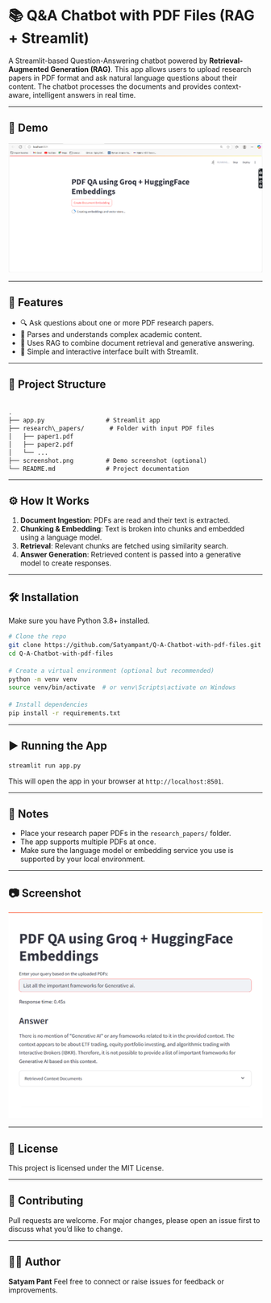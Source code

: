 
# 📚 Q&A Chatbot with PDF Files (RAG + Streamlit)

A Streamlit-based Question-Answering chatbot powered by **Retrieval-Augmented Generation (RAG)**. This app allows users to upload research papers in PDF format and ask natural language questions about their content. The chatbot processes the documents and provides context-aware, intelligent answers in real time.

---

## 🚀 Demo

![App Screenshot](./images/img1.png) <!-- Replace with actual screenshot filename -->

---

## 🧠 Features

- 🔍 Ask questions about one or more PDF research papers.
- 📄 Parses and understands complex academic content.
- 🧠 Uses RAG to combine document retrieval and generative answering.
- 🎯 Simple and interactive interface built with Streamlit.

---

## 📁 Project Structure

```

.
├── app.py                 # Streamlit app
├── research\_papers/       # Folder with input PDF files
│   ├── paper1.pdf
│   ├── paper2.pdf
│   └── ...
├── screenshot.png         # Demo screenshot (optional)
└── README.md              # Project documentation

````

---

## ⚙️ How It Works

1. **Document Ingestion**: PDFs are read and their text is extracted.
2. **Chunking & Embedding**: Text is broken into chunks and embedded using a language model.
3. **Retrieval**: Relevant chunks are fetched using similarity search.
4. **Answer Generation**: Retrieved content is passed into a generative model to create responses.

---

## 🛠️ Installation

Make sure you have Python 3.8+ installed.

```bash
# Clone the repo
git clone https://github.com/Satyampant/Q-A-Chatbot-with-pdf-files.git
cd Q-A-Chatbot-with-pdf-files

# Create a virtual environment (optional but recommended)
python -m venv venv
source venv/bin/activate  # or venv\Scripts\activate on Windows

# Install dependencies
pip install -r requirements.txt
````

---

## ▶️ Running the App

```bash
streamlit run app.py
```

This will open the app in your browser at `http://localhost:8501`.

---

## 📌 Notes

* Place your research paper PDFs in the `research_papers/` folder.
* The app supports multiple PDFs at once.
* Make sure the language model or embedding service you use is supported by your local environment.

---

## 📷 Screenshot


![App Screenshot](./images/img2.png)

---

## 📄 License

This project is licensed under the MIT License.

---

## 🤝 Contributing

Pull requests are welcome. For major changes, please open an issue first to discuss what you’d like to change.

---

## 🙋‍♂️ Author

**Satyam Pant**
Feel free to connect or raise issues for feedback or improvements.


